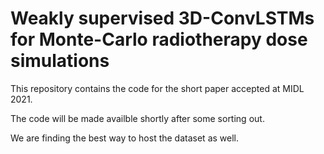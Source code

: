 # Weakly supervised 3D-ConvLSTMs for Monte-Carlo radiotherapy dose simulations

This repository contains the code for the short paper accepted at MIDL 2021.

The code will be made availble shortly after some sorting out.

We are finding the best way to host the dataset as well.

